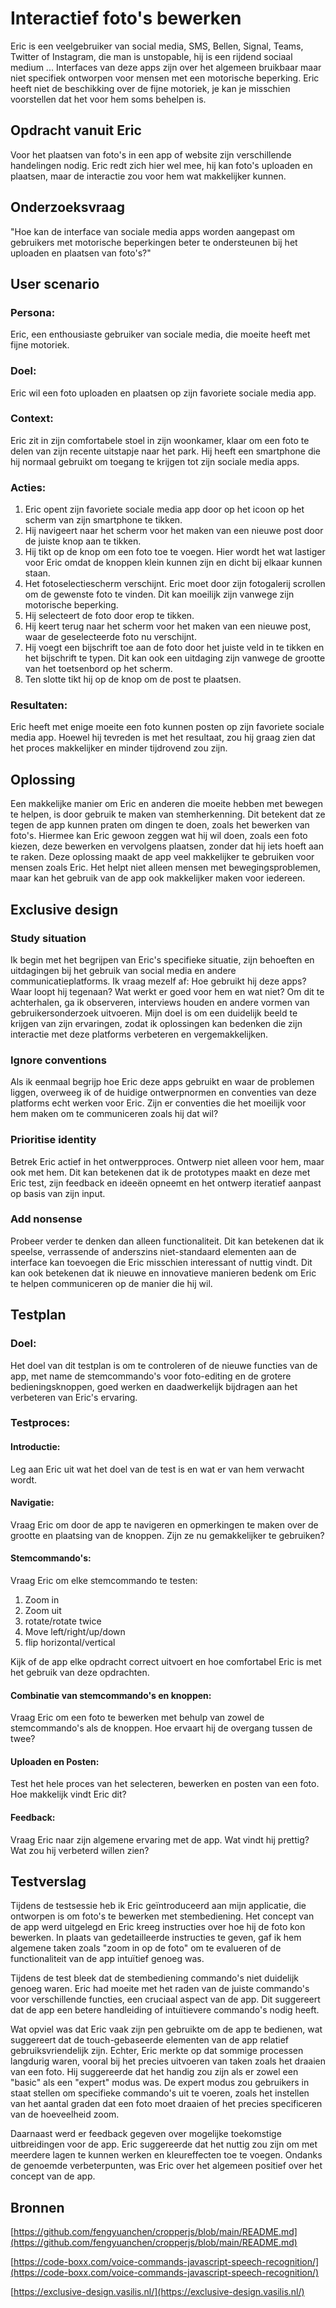 # Interactief foto's bewerken

Eric is een veelgebruiker van social media, SMS, Bellen, Signal, Teams, Twitter of Instagram, die man is unstopable, hij is een rijdend sociaal medium ... Interfaces van deze apps zijn over het algemeen bruikbaar maar niet specifiek ontworpen voor mensen met een motorische beperking. Eric heeft niet de beschikking over de fijne motoriek, je kan je misschien voorstellen dat het voor hem soms behelpen is.

## Opdracht vanuit Eric

Voor het plaatsen van foto's in een app of website zijn verschillende handelingen nodig. Eric redt zich hier wel mee, hij kan foto's uploaden en plaatsen, maar de interactie zou voor hem wat makkelijker kunnen.

## Onderzoeksvraag

"Hoe kan de interface van sociale media apps worden aangepast om gebruikers met motorische beperkingen beter te ondersteunen bij het uploaden en plaatsen van foto's?"

## User scenario

### Persona:

Eric, een enthousiaste gebruiker van sociale media, die moeite heeft met fijne motoriek.

### Doel:

Eric wil een foto uploaden en plaatsen op zijn favoriete sociale media app.

### Context:

Eric zit in zijn comfortabele stoel in zijn woonkamer, klaar om een foto te delen van zijn recente uitstapje naar het park. Hij heeft een smartphone die hij normaal gebruikt om toegang te krijgen tot zijn sociale media apps.

### Acties:

1. Eric opent zijn favoriete sociale media app door op het icoon op het scherm van zijn smartphone te tikken.
2. Hij navigeert naar het scherm voor het maken van een nieuwe post door de juiste knop aan te tikken.
3. Hij tikt op de knop om een foto toe te voegen. Hier wordt het wat lastiger voor Eric omdat de knoppen klein kunnen zijn en dicht bij elkaar kunnen staan.
4. Het fotoselectiescherm verschijnt. Eric moet door zijn fotogalerij scrollen om de gewenste foto te vinden. Dit kan moeilijk zijn vanwege zijn motorische beperking.
5. Hij selecteert de foto door erop te tikken.
6. Hij keert terug naar het scherm voor het maken van een nieuwe post, waar de geselecteerde foto nu verschijnt.
7. Hij voegt een bijschrift toe aan de foto door het juiste veld in te tikken en het bijschrift te typen. Dit kan ook een uitdaging zijn vanwege de grootte van het toetsenbord op het scherm.
8. Ten slotte tikt hij op de knop om de post te plaatsen.

### Resultaten:

Eric heeft met enige moeite een foto kunnen posten op zijn favoriete sociale media app. Hoewel hij tevreden is met het resultaat, zou hij graag zien dat het proces makkelijker en minder tijdrovend zou zijn.

## Oplossing

Een makkelijke manier om Eric en anderen die moeite hebben met bewegen te helpen, is door gebruik te maken van stemherkenning. Dit betekent dat ze tegen de app kunnen praten om dingen te doen, zoals het bewerken van foto's. Hiermee kan Eric gewoon zeggen wat hij wil doen, zoals een foto kiezen, deze bewerken en vervolgens plaatsen, zonder dat hij iets hoeft aan te raken. Deze oplossing maakt de app veel makkelijker te gebruiken voor mensen zoals Eric. Het helpt niet alleen mensen met bewegingsproblemen, maar kan het gebruik van de app ook makkelijker maken voor iedereen.

## Exclusive design

### Study situation

Ik begin met het begrijpen van Eric's specifieke situatie, zijn behoeften en uitdagingen bij het gebruik van social media en andere communicatieplatforms. Ik vraag mezelf af: Hoe gebruikt hij deze apps? Waar loopt hij tegenaan? Wat werkt er goed voor hem en wat niet? Om dit te achterhalen, ga ik observeren, interviews houden en andere vormen van gebruikersonderzoek uitvoeren. Mijn doel is om een duidelijk beeld te krijgen van zijn ervaringen, zodat ik oplossingen kan bedenken die zijn interactie met deze platforms verbeteren en vergemakkelijken.

### Ignore conventions

Als ik eenmaal begrijp hoe Eric deze apps gebruikt en waar de problemen liggen, overweeg ik of de huidige ontwerpnormen en conventies van deze platforms echt werken voor Eric. Zijn er conventies die het moeilijk voor hem maken om te communiceren zoals hij dat wil?

### Prioritise identity

Betrek Eric actief in het ontwerpproces. Ontwerp niet alleen voor hem, maar ook met hem. Dit kan betekenen dat ik de prototypes maakt en deze met Eric test, zijn feedback en ideeën opneemt en het ontwerp iteratief aanpast op basis van zijn input.

### Add nonsense

Probeer verder te denken dan alleen functionaliteit. Dit kan betekenen dat ik speelse, verrassende of anderszins niet-standaard elementen aan de interface kan toevoegen die Eric misschien interessant of nuttig vindt. Dit kan ook betekenen dat ik nieuwe en innovatieve manieren bedenk om Eric te helpen communiceren op de manier die hij wil.

## Testplan

### Doel:

Het doel van dit testplan is om te controleren of de nieuwe functies van de app, met name de stemcommando's voor foto-editing en de grotere bedieningsknoppen, goed werken en daadwerkelijk bijdragen aan het verbeteren van Eric's ervaring.

### Testproces:

#### Introductie:

Leg aan Eric uit wat het doel van de test is en wat er van hem verwacht wordt.

#### Navigatie:

Vraag Eric om door de app te navigeren en opmerkingen te maken over de grootte en plaatsing van de knoppen. Zijn ze nu gemakkelijker te gebruiken?

#### Stemcommando's:

Vraag Eric om elke stemcommando te testen:

1. Zoom in
2. Zoom uit
3. rotate/rotate twice
4. Move left/right/up/down
5. flip horizontal/vertical

Kijk of de app elke opdracht correct uitvoert en hoe comfortabel Eric is met het gebruik van deze opdrachten.

#### Combinatie van stemcommando's en knoppen:

Vraag Eric om een foto te bewerken met behulp van zowel de stemcommando's als de knoppen. Hoe ervaart hij de overgang tussen de twee?

#### Uploaden en Posten:

Test het hele proces van het selecteren, bewerken en posten van een foto. Hoe makkelijk vindt Eric dit?

#### Feedback:

Vraag Eric naar zijn algemene ervaring met de app. Wat vindt hij prettig? Wat zou hij verbeterd willen zien?

## Testverslag

Tijdens de testsessie heb ik Eric geïntroduceerd aan mijn applicatie, die ontworpen is om foto's te bewerken met stembediening. Het concept van de app werd uitgelegd en Eric kreeg instructies over hoe hij de foto kon bewerken. In plaats van gedetailleerde instructies te geven, gaf ik hem algemene taken zoals "zoom in op de foto" om te evalueren of de functionaliteit van de app intuïtief genoeg was.

Tijdens de test bleek dat de stembediening commando's niet duidelijk genoeg waren. Eric had moeite met het raden van de juiste commando's voor verschillende functies, een cruciaal aspect van de app. Dit suggereert dat de app een betere handleiding of intuïtievere commando's nodig heeft.

Wat opviel was dat Eric vaak zijn pen gebruikte om de app te bedienen, wat suggereert dat de touch-gebaseerde elementen van de app relatief gebruiksvriendelijk zijn. Echter, Eric merkte op dat sommige processen langdurig waren, vooral bij het precies uitvoeren van taken zoals het draaien van een foto. Hij suggereerde dat het handig zou zijn als er zowel een "basic" als een "expert" modus was. De expert modus zou gebruikers in staat stellen om specifieke commando's uit te voeren, zoals het instellen van het aantal graden dat een foto moet draaien of het precies specificeren van de hoeveelheid zoom.

Daarnaast werd er feedback gegeven over mogelijke toekomstige uitbreidingen voor de app. Eric suggereerde dat het nuttig zou zijn om met meerdere lagen te kunnen werken en kleureffecten toe te voegen. Ondanks de genoemde verbeterpunten, was Eric over het algemeen positief over het concept van de app.

## Bronnen

[https://github.com/fengyuanchen/cropperjs/blob/main/README.md](https://github.com/fengyuanchen/cropperjs/blob/main/README.md)

[https://code-boxx.com/voice-commands-javascript-speech-recognition/](https://code-boxx.com/voice-commands-javascript-speech-recognition/)

[https://exclusive-design.vasilis.nl/](https://exclusive-design.vasilis.nl/)
